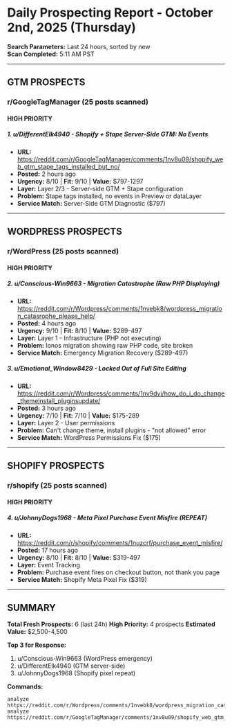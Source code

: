 # Daily Prospecting Report - October 2nd, 2025 (Thursday)

**Search Parameters:** Last 24 hours, sorted by new  
**Scan Completed:** 5:11 AM PST

---

## GTM PROSPECTS

### r/GoogleTagManager (25 posts scanned)

#### HIGH PRIORITY

##### 1. u/DifferentElk4940 - Shopify + Stape Server-Side GTM: No Events
- **URL:** https://reddit.com/r/GoogleTagManager/comments/1nv8u09/shopify_web_gtm_stape_tags_installed_but_no/
- **Posted:** 2 hours ago
- **Urgency:** 8/10 | **Fit:** 9/10 | **Value:** $797-1297
- **Layer:** Layer 2/3 - Server-side GTM + Stape configuration
- **Problem:** Stape tags installed, no events in Preview or dataLayer
- **Service Match:** Server-Side GTM Diagnostic ($797)

---

## WORDPRESS PROSPECTS

### r/WordPress (25 posts scanned)

#### HIGH PRIORITY

##### 2. u/Conscious-Win9663 - Migration Catastrophe (Raw PHP Displaying)
- **URL:** https://reddit.com/r/Wordpress/comments/1nvebk8/wordpress_migration_catasrophe_please_help/
- **Posted:** 4 hours ago
- **Urgency:** 9/10 | **Fit:** 8/10 | **Value:** $289-497
- **Layer:** Layer 1 - Infrastructure (PHP not executing)
- **Problem:** Ionos migration showing raw PHP code, site broken
- **Service Match:** Emergency Migration Recovery ($289-497)

##### 3. u/Emotional_Window8429 - Locked Out of Full Site Editing
- **URL:** https://reddit.com/r/Wordpress/comments/1nv9dvi/how_do_i_do_change_themeinstall_pluginsupdate/
- **Posted:** 3 hours ago
- **Urgency:** 7/10 | **Fit:** 7/10 | **Value:** $175-289
- **Layer:** Layer 2 - User permissions
- **Problem:** Can't change theme, install plugins - "not allowed" error
- **Service Match:** WordPress Permissions Fix ($175)

---

## SHOPIFY PROSPECTS

### r/shopify (25 posts scanned)

#### HIGH PRIORITY

##### 4. u/JohnnyDogs1968 - Meta Pixel Purchase Event Misfire (REPEAT)
- **URL:** https://reddit.com/r/shopify/comments/1nuzcrf/purchase_event_misfire/
- **Posted:** 17 hours ago
- **Urgency:** 8/10 | **Fit:** 8/10 | **Value:** $319-497
- **Layer:** Event Tracking
- **Problem:** Purchase event fires on checkout button, not thank you page
- **Service Match:** Shopify Meta Pixel Fix ($319)

---

## SUMMARY

**Total Fresh Prospects:** 6 (last 24h)
**High Priority:** 4 prospects
**Estimated Value:** $2,500-4,500

**Top 3 for Response:**
1. u/Conscious-Win9663 (WordPress emergency)
2. u/DifferentElk4940 (GTM server-side)
3. u/JohnnyDogs1968 (Shopify pixel repeat)

**Commands:**
```
analyze https://reddit.com/r/Wordpress/comments/1nvebk8/wordpress_migration_catasrophe_please_help/
analyze https://reddit.com/r/GoogleTagManager/comments/1nv8u09/shopify_web_gtm_stape_tags_installed_but_no/
```
